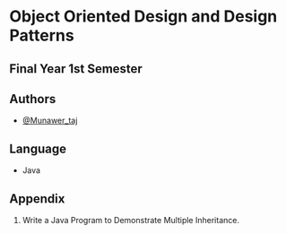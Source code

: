 # Object Oriented Design and Design Patterns

## Final Year 1st Semester

## Authors

- [@Munawer_taj](https://https://github.com/Munawertaj)

## Language

- Java

## Appendix

1. Write a Java Program to Demonstrate Multiple Inheritance.
